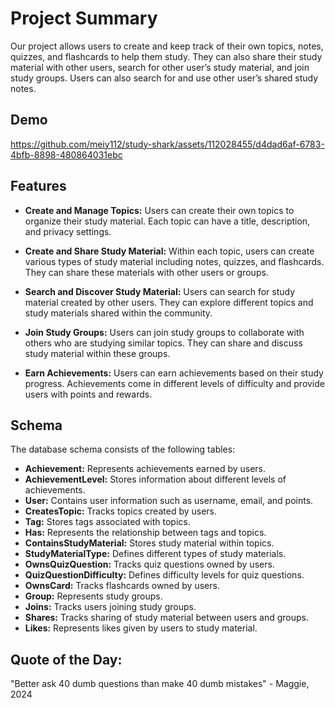 # Project Summary
Our project allows users to create and keep track of their own topics, notes, quizzes, and flashcards to help them study. They can also share their study material with other users, search for other user’s study material, and join study groups. Users can also search for and use other user’s shared study notes.

## Demo

https://github.com/meiy112/study-shark/assets/112028455/d4dad6af-6783-4bfb-8898-480864031ebc



## Features
- **Create and Manage Topics:** Users can create their own topics to organize their study material. Each topic can have a title, description, and privacy settings.

- **Create and Share Study Material:** Within each topic, users can create various types of study material including notes, quizzes, and flashcards. They can share these materials with other users or groups.

- **Search and Discover Study Material:** Users can search for study material created by other users. They can explore different topics and study materials shared within the community.

- **Join Study Groups:** Users can join study groups to collaborate with others who are studying similar topics. They can share and discuss study material within these groups.

- **Earn Achievements:** Users can earn achievements based on their study progress. Achievements come in different levels of difficulty and provide users with points and rewards.


## Schema

The database schema consists of the following tables:

- **Achievement:** Represents achievements earned by users.
- **AchievementLevel:** Stores information about different levels of achievements.
- **User:** Contains user information such as username, email, and points.
- **CreatesTopic:** Tracks topics created by users.
- **Tag:** Stores tags associated with topics.
- **Has:** Represents the relationship between tags and topics.
- **ContainsStudyMaterial:** Stores study material within topics.
- **StudyMaterialType:** Defines different types of study materials.
- **OwnsQuizQuestion:** Tracks quiz questions owned by users.
- **QuizQuestionDifficulty:** Defines difficulty levels for quiz questions.
- **OwnsCard:** Tracks flashcards owned by users.
- **Group:** Represents study groups.
- **Joins:** Tracks users joining study groups.
- **Shares:** Tracks sharing of study material between users and groups.
- **Likes:** Represents likes given by users to study material.


## Quote of the Day:
"Better ask 40 dumb questions than make 40 dumb mistakes" - Maggie, 2024
